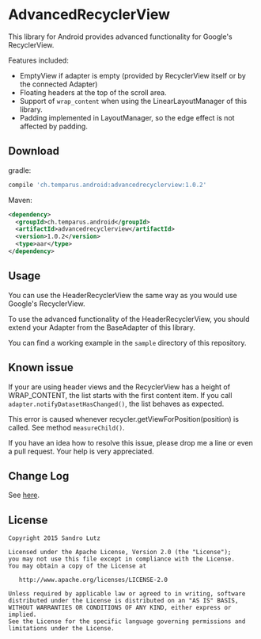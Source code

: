 AdvancedRecyclerView
====================

This library for Android provides advanced functionality for Google's RecyclerView.

Features included:
- EmptyView if adapter is empty (provided by RecyclerView itself or by the connected Adapter)
- Floating headers at the top of the scroll area.
- Support of ```wrap_content``` when using the LinearLayoutManager of this library.
- Padding implemented in LayoutManager, so the edge effect is not affected by padding.

## Download

gradle:

```groovy
compile 'ch.temparus.android:advancedrecyclerview:1.0.2'
```

Maven:
```xml
<dependency>
  <groupId>ch.temparus.android</groupId>
  <artifactId>advancedrecyclerview</artifactId>
  <version>1.0.2</version>
  <type>aar</type>
</dependency>
```

## Usage

You can use the HeaderRecyclerView the same way as you would use Google's RecyclerView.

To use the advanced functionality of the HeaderRecyclerView, you should extend your Adapter from the BaseAdapter of this library.

You can find a working example in the ```sample``` directory of this repository.

## Known issue

If your are using header views and the RecyclerView has a height of WRAP_CONTENT, the list starts with the first content item. 
If you call ```adapter.notifyDatasetHasChanged()```, the list behaves as expected.

This error is caused whenever recycler.getViewForPosition(position) is called. See method ```measureChild()```.

If you have an idea how to resolve this issue, please drop me a line or even a pull request. Your help is very appreciated.

## Change Log

See [here](https://github.com/sandrolutz/AdvancedRecyclerView/blob/master/CHANGELOG.md).

## License

    Copyright 2015 Sandro Lutz

    Licensed under the Apache License, Version 2.0 (the "License");
    you may not use this file except in compliance with the License.
    You may obtain a copy of the License at

       http://www.apache.org/licenses/LICENSE-2.0

    Unless required by applicable law or agreed to in writing, software
    distributed under the License is distributed on an "AS IS" BASIS,
    WITHOUT WARRANTIES OR CONDITIONS OF ANY KIND, either express or implied.
    See the License for the specific language governing permissions and
    limitations under the License.

